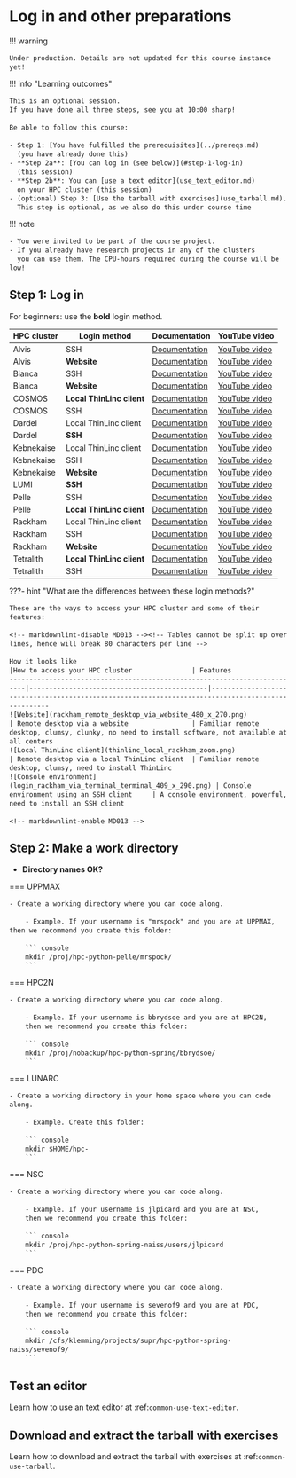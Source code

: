 # Log in and other preparations

!!! warning

    Under production. Details are not updated for this course instance yet!

!!! info "Learning outcomes"

    This is an optional session.
    If you have done all three steps, see you at 10:00 sharp!

    Be able to follow this course:

    - Step 1: [You have fulfilled the prerequisites](../prereqs.md)
      (you have already done this)
    - **Step 2a**: [You can log in (see below)](#step-1-log-in)
      (this session)
    - **Step 2b**: You can [use a text editor](use_text_editor.md)
      on your HPC cluster (this session)
    - (optional) Step 3: [Use the tarball with exercises](use_tarball.md).
      This step is optional, as we also do this under course time

<!-- 

RJCB: I do not see why this is important, in relation to a login session.
This content may be important, yet not at this page.

!!! info "Cluster-specific approaches"

    The course is a cooperation between **UPPMAX** (Rackham, Snowy, Bianca),
    **HPC2N** (Kebnekaise), and **LUNARC** (COSMOS) and will focus on the
    compute systems at all these centres, as well as select resources at
    NSC (Tetralith) and PDC (Dardel).

    Although there are differences we will only have **few separate sessions**.

    Most participants will use NSC's or Dardel's systems for the course,
    as Rackham, Kebnekaise and Cosmos are only for local
    (UU, UmU, IRF, MIUN, SLU, LTU, LU) users.

    The general information given in the course will be true
    for all/most HPC centres in Sweden.

    - The examples will often have specific information,
      like module names and versions, which may vary.
      What you learn here should help you to make any changes needed
      for the other centres.
    - When present, links to the Julia/R/Matlab documentation
      at other NAISS centres are given in the corresponding session.

-->

!!! note

    - You were invited to be part of the course project.
    - If you already have research projects in any of the clusters
      you can use them. The CPU-hours required during the course will be low!

<!--

RJCB: I have no idea why this is important.
I have no idea why this is important in a login session.
It may be important somewhere and I hope it will be moved there.

!!! tip

    - If you have user account and *research* project on Kebnekaise,
      follow the **HPC2N** track below.
    - If you have user account and *research* project on COSMOS,
      follow the **LUNARC** track below.
    - If you have user account and course/research project on Rackham,
      follow the **UPPMAX** track below.
    - If you have user account and course/research project on Tetralith,
      follow the **NSC** track below.
    - If you have user account and course/research project on Dardel,
      follow the **PDC** track below.

-->

<!-- 

RJCB: I think this is a duplicate of the text below.
I do not think 'It is up to you!' is helpful,
instead recommend that what is most familiar to a learner.
The reason why to use ThinLinc does not convince me.

!!! hint "Use ThinLinc or terminal?"

    It is up to you!
    
    Graphics come easier with ThinLinc

    For this course, when having many windows open,
    it may sometimes be better to run in terminal, for screen space issues.

-->

## Step 1: Log in

For beginners: use the **bold** login method.

<!-- markdownlint-disable MD013 --><!-- Tables cannot be split up over lines, hence will break 80 characters per line -->

HPC cluster|Login method             |Documentation                                                                                                |YouTube video
-----------|-------------------------|-------------------------------------------------------------------------------------------------------------|--------------------------------------------------
Alvis      |SSH                      |[Documentation](https://www.c3se.chalmers.se/documentation/connecting/ssh/)                                  |[YouTube video](https://youtu.be/PJZ3W907qCU)
Alvis      |**Website**              |[Documentation](https://www.c3se.chalmers.se/documentation/connecting/remote_graphics/)                      |[YouTube video](https://youtu.be/KO98JvEB2oc)
Bianca     |SSH                      |[Documentation](https://docs.uppmax.uu.se/getting_started/login_bianca_console_password/)                    |[YouTube video](https://youtu.be/7mKDxnXqi_M)
Bianca     |**Website**              |[Documentation](https://docs.uppmax.uu.se/getting_started/login_bianca_remote_desktop_website/)              |[YouTube video](https://youtu.be/Ni9nyCf7me8)
COSMOS     |**Local ThinLinc client**|[Documentation](https://lunarc-documentation.readthedocs.io/en/latest/getting_started/using_hpc_desktop/)    |[YouTube video](https://youtu.be/wn7TgElj_Ng)
COSMOS     |SSH                      |[Documentation](https://lunarc-documentation.readthedocs.io/en/latest/getting_started/login_howto/)          |[YouTube video](https://youtu.be/sMsenzWERTg)
Dardel     |Local ThinLinc client    |[Documentation](https://support.pdc.kth.se/doc/contact/contact_support/?sub=login/interactive_hpc/)          |[YouTube video](https://youtu.be/qgI2SigIuCk)
Dardel     |**SSH**                  |[Documentation](https://support.pdc.kth.se/doc/contact/contact_support/?sub=login/ssh_login/)                |[YouTube video](https://youtu.be/I8cNqiYuA-4)
Kebnekaise |Local ThinLinc client    |[Documentation](https://docs.hpc2n.umu.se/documentation/access/)                                             |[YouTube video](https://youtu.be/_jpj0GW9ASc)
Kebnekaise |SSH                      |[Documentation](https://docs.hpc2n.umu.se/documentation/access/)                                             |[YouTube video](https://youtu.be/pIiKOKBHIeY)
Kebnekaise |**Website**              |[Documentation](https://docs.hpc2n.umu.se/documentation/access/)                                             |[YouTube video](https://youtu.be/_O4dQn8zPaw)
LUMI       |**SSH**                  |[Documentation](https://docs.lumi-supercomputer.eu/firststeps/loggingin/)                                    |[YouTube video](https://youtu.be/bPdvn2gajgU)
Pelle      |SSH                      |[Documentation](https://docs.uppmax.uu.se/getting_started/login_pelle_console_password/)                     |[YouTube video](https://youtu.be/zsw3QD_NinU)
Pelle      |**Local ThinLinc client**|[Documentation](https://docs.uppmax.uu.se/getting_started/login_pelle_remote_desktop_local_thinlinc_client/) |[YouTube video](https://youtu.be/0rVy83X89Go)
Rackham    |Local ThinLinc client    |[Documentation](https://docs.uppmax.uu.se/getting_started/login_rackham_console_password/)                   |[YouTube video](https://youtu.be/PqEpsn74l0g)
Rackham    |SSH                      |[Documentation](https://docs.uppmax.uu.se/getting_started/login_rackham_remote_desktop_local_thinlinc_client)|[YouTube video](https://youtu.be/TSVGSKyt2bQ)
Rackham    |**Website**              |[Documentation](https://docs.uppmax.uu.se/getting_started/login_rackham_remote_desktop_website/)             |[YouTube video](https://youtu.be/HQ2iuKRPabc)
Tetralith  |**Local ThinLinc client**|[Documentation](https://www.nsc.liu.se/support/graphics/)                                                    |[YouTube video](https://youtu.be/JsHzQSFNGxY)
Tetralith  |SSH                      |[Documentation](https://www.nsc.liu.se/support/getting-started/)                                             |[YouTube video](https://youtu.be/wtGIzSBiulY)

<!-- markdownlint-enable MD013 -->

???- hint "What are the differences between these login methods?"

    These are the ways to access your HPC cluster and some of their features:

    <!-- markdownlint-disable MD013 --><!-- Tables cannot be split up over lines, hence will break 80 characters per line -->

    How it looks like                                                         |How to access your HPC cluster               | Features
    --------------------------------------------------------------------------|---------------------------------------------|---------------------------------------------------------------------------------------------------
    ![Website](rackham_remote_desktop_via_website_480_x_270.png)              | Remote desktop via a website                | Familiar remote desktop, clumsy, clunky, no need to install software, not available at all centers
    ![Local ThinLinc client](thinlinc_local_rackham_zoom.png)                 | Remote desktop via a local ThinLinc client  | Familiar remote desktop, clumsy, need to install ThinLinc
    ![Console environment](login_rackham_via_terminal_terminal_409_x_290.png) | Console environment using an SSH client     | A console environment, powerful, need to install an SSH client

    <!-- markdownlint-enable MD013 -->

<!--

RJCB: I feel this is a duplication of the links to the documentation
with the YouTube videos

!!! info "Type-along"

    Please log in to Rackham, Kebnekaise, or other cluster that you are using.

    === "UPPMAX"
        
        1. Log in to Rackham!

        - Terminal: ``ssh -X <user>@rackham.uppmax.uu.se``
        - ThinLinc app: ``<user>@rackham-gui.uppmax.uu.se``
        - ThinLinc in web browser: ``https://rackham-gui.uppmax.uu.se``

        1. If not already: **create a working directory**
           where you can code along.

        - We recommend creating it under the course project storage directory

        1. Example. If your username is "mrspock" and you are at UPPMAX,
            then we recommend you create this folder:

            ``` console

               $ mkdir /proj/r-matlab-julia-uppmax/mrspock/

    === "HPC2N"

        
        - Kebnekaise through terminal: `<user>@kebnekaise.hpc2n.umu.se`
        - Kebnekaise through ThinLinc, use: `<user>@kebnekaise-tl.hpc2n.umu.se`
        - Create a working directory where you can code along.
        - Example. If your username is `bbrydsoe` and you are at HPC2N,
          then we recommend you create this folder:

        ```bash
        mkdir /proj/nobackup/r-matlab-julia/bbrydsoe/
        ```

    === "LUNARC"

        - Cosmos through terminal: ``<user>@cosmos.lunarc.lu.se``
        - Cosmos through ThinLinc, use: ``<user>@cosmos-dt.lunarc.lu.se``

        - Create a working directory in your home space where you can code along.

        Example. Create this folder:

        ```bash
        mkdir $HOME/r-matlab-julia
        ```

    === "NSC"

        - Tetralith through terminal or Thinlinc: ``<user>@tetralith.nsc.liu.se``

        - Create a working directory where you can code along.

        Example. If your username is jlpicard and you are at NSC,
         then we recommend you create this folder:

        ```bash
        mkdir /proj/r-matlab-julia-naiss/jlpicard
        ```


    === "PDC"

        - Dardel through terminal: ``<user>@dardel.pdc.kth.se``
        - Dardel through ThinLinc: ``<user>@dardel-vnc.pdc.kth.se``

        - **Warning!** Only 30 Dardel users at a time can use ThinLinc.
          Do not count on it being available.

        - Create a working directory where you can code along.

        - Example. If your username is sevenof9 and you are at PDC,
          then we recommend you create this folder:
        
        ```bash
        mkdir /cfs/klemming/projects/supr/r-matlab-julia-naiss/sevenof9/
        ```

-->

## Step 2: Make a work directory

- **Directory names OK?**

=== UPPMAX

    - Create a working directory where you can code along.

        - Example. If your username is "mrspock" and you are at UPPMAX, 
    then we recommend you create this folder:

        ``` console
        mkdir /proj/hpc-python-pelle/mrspock/
        ```

=== HPC2N

    - Create a working directory where you can code along.

        - Example. If your username is bbrydsoe and you are at HPC2N, 
        then we recommend you create this folder:

        ``` console
        mkdir /proj/nobackup/hpc-python-spring/bbrydsoe/
        ```

=== LUNARC

    - Create a working directory in your home space where you can code along.

        - Example. Create this folder:

        ``` console
        mkdir $HOME/hpc-
        ```

=== NSC

    - Create a working directory where you can code along.

        - Example. If your username is jlpicard and you are at NSC, 
        then we recommend you create this folder:

        ``` console
        mkdir /proj/hpc-python-spring-naiss/users/jlpicard
        ```
      
=== PDC

    - Create a working directory where you can code along.

        - Example. If your username is sevenof9 and you are at PDC, 
        then we recommend you create this folder:

        ``` console
        mkdir /cfs/klemming/projects/supr/hpc-python-spring-naiss/sevenof9/
        ```

Test an editor
--------------

Learn how to use an text editor at :ref:`common-use-text-editor`.

Download and extract the tarball with exercises
-----------------------------------------------

Learn how to download and extract the tarball with exercises
at :ref:`common-use-tarball`.


